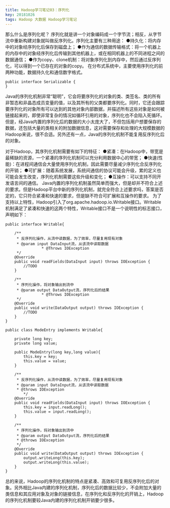 ```yaml
---
title: Hadoop学习笔记03：序列化
key: 20181026
tags: Hadoop 大数据 Hadoop学习笔记
---
```

 那么什么是序列化呢？ 
   序列化就是讲一个对象编码成一个字节流；相反，从字节流中重新构建对象就叫做反序列化。序列化主要有三种用途： 
   ●持久化：将内存中的对象经序列化后保存到磁盘上； 
   ●作为通信的数据传输格式：将一个机器上的内存中的对象经序列化后传输到其他机器上，或在相同机器上的不同进程之间的数据通信； 
   ●作为copy、clone机制：将对象序列化到内存中，然后通过反序列化，可以得到一个已存在的对象的copy。 
   在分布式系统中，主要使用序列化的前两种功能，数据持久化和通信数字格式。 
```
public interface Serializable {  
}  
```
       
       
   Java的序列化机制非常“聪明”，它会将要序列化的对象的类、类签名、类的所有非暂态和非晶态成员变量的值，以及其所有的父类都要序列化。同时，它还会跟踪要序列化的对象所有可以达到的其他对象内部数据，并描述所有这些对象是如何被链接起来的，即使非常复杂的情况如循环引用的对象，序列化也不会陷入死循环。但是，经Java内置的序列化后的数据的大小太庞大了，不但包括用户想要保存的数据，还包括大量的类相关的附加数据信息，这对需要保存和处理的大规模数据的Hadoop来说，很不合适。另外还有一点，Java的序列化机制不能复用反序列化后的对象。 

   对于Hadoop，其序列化机制需要有如下的特征： 
   ●紧凑：在Hadoop中，带宽是最稀缺的资源，一个紧凑的序列化机制可以充分利用数据中心的带宽； 
   ●快速(性能)：在进程间通信会大量使用序列化机制，因此需要尽量减少序列化合反序列化的开销； 
   ●可扩展：随着系统发展，系统间通信的协议可能会升级，累的定义也可能会发生改变，序列化机制需要这些升级和变化； 
   ●互操作：可以支持不同开发语言间的通信。 
   Java内置的序列化机制虽然简单而强大，但是却并不符合上述的要求。但是Hadoop平台中新的序列化机制，就完全符合上述要求吗，答案是否定的，它只符合紧凑和快速的要求，但是缺不符合可扩展和互操作的要求。 
   为了支持以上特性，Hadoop引入了org.apache.hadoop.io.Writable接口。Writable机制满足了紧凑和快速的这两个特性，Writable接口不是一个说明性的标志接口，声明如下：
```
public interface Writable{  
              
    /** 
     * 反序列化操作，从流中读数据，为了效率，尽量复用现有对象 
     * @param input DataInput流，从该流中读取数据 
                * @Throws IOException 
     */  
    @Override  
    public void readFields(DataInput input) throws IOException {  
        //TODO  
    }  
      
    /** 
     * 序列化操作，将对象输出到流中 
     * @param output DataOutput流，序列化后的结果 
                * @Throws IOException 
     */  
    @Override  
    public void write(DataOutput output) throws IOException {  
        //TODO  
    }  
}  

```
```
public class ModeEntry implements Writable{  
      
    private long key;  
    private long value;  
      
    public ModeEntry(long key,long value){  
        this.key = key;  
        this.value = value;  
    }  
      
    /** 
     * 反序列化操作，从流中读数据，为了效率，尽量复用现有对象 
     * @param input DataInput流，从该流中读取数据 
     * @throws IOException 
        */  
    @Override  
    public void readFields(DataInput input) throws IOException {  
        this.key = input.readLong();  
        this.value = input.readLong();  
    }  
      
    /** 
     * 序列化操作，将对象输出到流中 
     * @param output DataOutput流，序列化后的结果 
     * @throws IOException 
     */  
    @Override  
    public void write(DataOutput output) throws IOException {  
        output.writeLong(this.key);  
        output.writeLong(this.value);  
    }  
}  
```
 总的来说，Hadoop的序列化机制的特点是紧凑、高效和可复用反序列化后的对象。另外相比Java内建的序列化机制，序列化后的数据比较少，不会附加大量的类信息和其应用对象及对象的链接信息，在序列化和反序列化的开销上，Hadoop的序列化机制要较Java内建的序列化机制开销要少很多。 
  
  